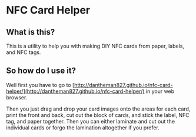 # NFC Card Helper

## What is this?
This is a utility to help you with making DIY NFC cards from paper, labels, and NFC tags.

## So how do I use it?
Well first you have to go to [http://dantheman827.github.io/nfc-card-helper/](http://dantheman827.github.io/nfc-card-helper/) in your web browser.

Then you just drag and drop your card images onto the areas for each card, print the front and back, cut out the block of cards, and stick the label, NFC tag, and paper together. Then you can either laminate and cut out the individual cards or forgo the lamination altogether if you prefer.